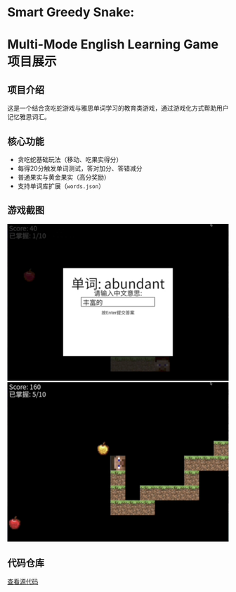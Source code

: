 # Smart Greedy Snake:
# Multi-Mode English Learning Game项目展示

## 项目介绍
这是一个结合贪吃蛇游戏与雅思单词学习的教育类游戏，通过游戏化方式帮助用户记忆雅思词汇。

## 核心功能
- 贪吃蛇基础玩法（移动、吃果实得分）
- 每得20分触发单词测试，答对加分、答错减分
- 普通果实与黄金果实（高分奖励）
- 支持单词库扩展（`words.json`）

## 游戏截图
![游戏主界面](images/1.png)
![单词测试界面](images/2.png)

## 代码仓库
[查看源代码](https://github.com/pacmen666/SE_Project)
